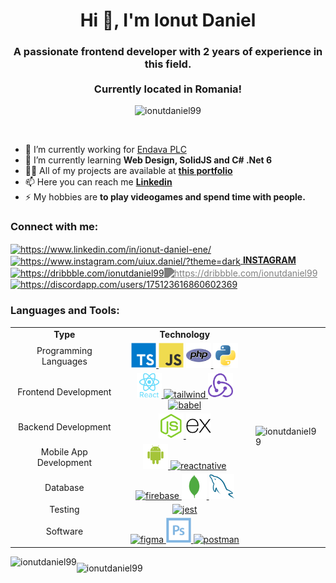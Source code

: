 <h1 align="center">Hi 👋, I'm Ionut Daniel</h1>
<h3 align="center">A passionate frontend developer with 2 years of experience in this field. <br/><br/> Currently located in Romania!</h3>
<p align="center"> <img src="https://komarev.com/ghpvc/?username=ionutdaniel99&label=Profile%20views&color=0e75b6&style=flat" alt="ionutdaniel99" /> </p>
<br />

- 🔭 I’m currently working for [Endava PLC](https://www.endava.com/)
- 🌱 I’m currently learning **Web Design, SolidJS and C# .Net 6**
- 👨‍💻 All of my projects are available at **[this portfolio](https://ionutdaniel.netlify.app/)**
- 📫 Here you can reach me **[Linkedin](https://www.linkedin.com/in/ionut-daniel-ene/)**
- ⚡ My hobbies are **to play videogames and spend time with people.**

<h3 align="left">Connect with me:</h3>
<p align="left">
    <a href="https://linkedin.com/in/https://www.linkedin.com/in/ionut-daniel-ene/" target="blank"><img align="center" src="https://content.linkedin.com/content/dam/me/brand/en-us/brand-home/illustrations/dsk-e6.svg.original.svg" alt="https://www.linkedin.com/in/ionut-daniel-ene/" height="30" width="150" /></a>
    <a href="https://instagram.com/https://www.instagram.com/uiux.daniel/?theme=dark" target="blank"><img align="center" src="https://raw.githubusercontent.com/rahuldkjain/github-profile-readme-generator/master/src/images/icons/Social/instagram.svg" alt="https://www.instagram.com/uiux.daniel/?theme=dark" height="30" width="40" /> <b> INSTAGRAM </b></a>
    <a href="https://dribbble.com/https://dribbble.com/ionutdaniel99" target="blank"><img align="center" src="https://raw.githubusercontent.com/rahuldkjain/github-profile-readme-generator/master/src/images/icons/Social/dribbble.svg" alt="https://dribbble.com/ionutdaniel99" height="30" width="40" /><img align="center" src="https://cdn.dribbble.com/assets/dribbble-logo-f36c2c17cccf1a4802a42c31e4dd7ba745d65d6cbc7ccab13a76c2930fd00db3.svg" alt="https://dribbble.com/ionutdaniel99" height="40" width="100" style="filter: invert(50%)"/></a>
    <a href="https://discord.gg/https://discordapp.com/users/175123616860602369" target="blank"><img align="center" src="https://assets-global.website-files.com/6257adef93867e50d84d30e2/636e0b5061df29d55a92d945_full_logo_blurple_RGB.svg" alt="https://discordapp.com/users/175123616860602369" height="30" width="150" /></a>
</p>
<h3 align="left">Languages and Tools:</h3>

<table>
    <tr>
        <td style="text-align: center;"><b>Type</b></td>
        <td style="text-align: center;"><b>Technology</b></td>
        <td rowspan="8" style="height: 100%; border:none">
            <img src="https://github-readme-stats.vercel.app/api/top-langs/?username=ionutdaniel99&hide=blade,php,shaderLab&langs_count=8" alt="ionutdaniel99" />
        </td>
    </tr>
    <tr>
        <td style="text-align: center;">Programming Languages</td>
        <td style="text-align: center;">
            <a href="https://www.typescriptlang.org/" target="_blank" rel="noreferrer"> <img src="https://raw.githubusercontent.com/devicons/devicon/master/icons/typescript/typescript-original.svg" alt="typescript" width="40" height="40" /> </a>     <a href="https://developer.mozilla.org/en-US/docs/Web/JavaScript" target="_blank" rel="noreferrer"><img src="https://raw.githubusercontent.com/devicons/devicon/master/icons/javascript/javascript-original.svg" alt="javascript" width="40" height="40" /></a>     <a href="https://www.php.net" target="_blank" rel="noreferrer"> <img src="https://raw.githubusercontent.com/devicons/devicon/master/icons/php/php-original.svg" alt="php" width="40" height="40" /> </a>     <a href="https://www.python.org" target="_blank" rel="noreferrer"> <img src="https://raw.githubusercontent.com/devicons/devicon/master/icons/python/python-original.svg" alt="python" width="40" height="40" /> </a>
        </td>
    </tr>
    <tr>
        <td style="text-align: center;">Frontend Development</td>
        <td style="text-align: center;"><a href="https://reactjs.org/" target="_blank" rel="noreferrer"> <img src="https://raw.githubusercontent.com/devicons/devicon/master/icons/react/react-original-wordmark.svg" alt="react" width="40" height="40" /> </a> <a href="https://tailwindcss.com/" target="_blank" rel="noreferrer"> <img src="https://www.vectorlogo.zone/logos/tailwindcss/tailwindcss-icon.svg" alt="tailwind" width="40" height="40"/> </a> <a href="https://redux.js.org" target="_blank" rel="noreferrer"> <img src="https://raw.githubusercontent.com/devicons/devicon/master/icons/redux/redux-original.svg" alt="redux" width="40" height="40"/> </a> <a href="https://babeljs.io/" target="_blank" rel="noreferrer"> <img src="https://www.vectorlogo.zone/logos/babeljs/babeljs-icon.svg" alt="babel" width="40" height="40" /> </a></td>
    </tr>
    <tr>
        <td style="text-align: center;">Backend Development</td>
        <td style="text-align: center;"><a href="https://nodejs.org" target="_blank" rel="noreferrer"> <img src="https://raw.githubusercontent.com/devicons/devicon/master/icons/nodejs/nodejs-plain.svg" alt="nodejs" width="40" height="40" /> </a> <a href="https://expressjs.com" target="_blank" rel="noreferrer"> <img src="https://raw.githubusercontent.com/devicons/devicon/master/icons/express/express-original.svg" alt="express" width="40" height="40" /> </a></td>
    </tr>
    <tr>
        <td style="text-align: center;">Mobile App Development</td>
        <td style="text-align: center;"><a href="https://developer.android.com" target="_blank" rel="noreferrer"> <img src="https://raw.githubusercontent.com/devicons/devicon/master/icons/android/android-original-wordmark.svg" alt="android" width="40" height="40" /> </a>     <a href="https://reactnative.dev/" target="_blank" rel="noreferrer"> <img src="https://reactnative.dev/img/header_logo.svg" alt="reactnative" width="40" height="40" /> </a></td>
    </tr>
    <tr>
        <td style="text-align: center;">Database</td>
        <td style="text-align: center;"><a href="https://firebase.google.com/" target="_blank" rel="noreferrer"> <img src="https://www.vectorlogo.zone/logos/firebase/firebase-icon.svg" alt="firebase" width="40" height="40" /> </a> <a href="https://www.mongodb.com/" target="_blank" rel="noreferrer"> <img src="https://raw.githubusercontent.com/devicons/devicon/master/icons/mongodb/mongodb-plain.svg" alt="mongodb" width="40" height="40" /> </a>      <a href="https://www.mysql.com/" target="_blank" rel="noreferrer"> <img src="https://raw.githubusercontent.com/devicons/devicon/master/icons/mysql/mysql-plain.svg" alt="mysql" width="40" height="40" /> </a></td>
    </tr>
    <tr>
        <td style="text-align: center;">Testing</td>
        <td style="text-align: center;"><a href="https://jestjs.io" target="_blank" rel="noreferrer"> <img src="https://www.vectorlogo.zone/logos/jestjsio/jestjsio-icon.svg" alt="jest" width="40" height="40" /> </a></td>
    </tr>
    <tr>
        <td style="text-align: center;">Software</td>
        <td style="text-align: center;"><a href="https://www.figma.com/" target="_blank" rel="noreferrer"> <img src="https://www.vectorlogo.zone/logos/figma/figma-icon.svg" alt="figma" width="40" height="40" /> </a> <a href="https://www.photoshop.com/en" target="_blank" rel="noreferrer"> <img src="https://raw.githubusercontent.com/devicons/devicon/master/icons/photoshop/photoshop-line.svg" alt="photoshop" width="40" height="40"/> </a>  <a href="https://postman.com" target="_blank" rel="noreferrer"> <img src="https://www.vectorlogo.zone/logos/getpostman/getpostman-icon.svg" alt="postman" width="40" height="40"/> </a></td>
    </tr>
</table>

<p><img align="left" src="https://github-readme-stats.vercel.app/api?username=ionutdaniel99&show_icons=true&locale=en" alt="ionutdaniel99" /></p>
<p><img align="left" style="margin-top: 10px" src="https://github-readme-streak-stats.herokuapp.com/?user=ionutdaniel99&" alt="ionutdaniel99" /></p>



